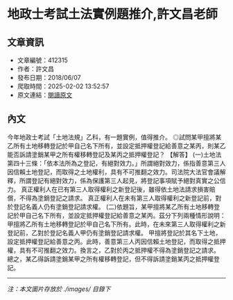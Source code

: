 # 地政士考試土法實例題推介,許文昌老師

## 文章資訊
- 文章編號：412315
- 作者：許文昌
- 發布日期：2018/06/07
- 爬取時間：2025-02-02 13:52:57
- 原文連結：[閱讀原文](https://real-estate.get.com.tw/Columns/detail.aspx?no=412315)

## 內文
今年地政士考試「土地法規」乙科，有一題實例，值得推介。
◎試問某甲擅將某乙所有土地移轉登記於甲自己名下所有，並設定抵押權登記給善意之某丙，則某乙能否訴請塗銷某甲之所有權移轉登記及某丙之抵押權登記？
【解答】
(一)土地法第四十三條：「依本法所為之登記，有絕對效力。」所謂絕對效力，係指善意第三人因信賴土地登記，而取得之土地權利，具有不可推翻之效力。司法院大法官會議解釋，所謂登記有絕對效力，係為保護第三人起見，將登記事項賦予絕對真實之公信力。
真正權利人在已有第三人取得權利之新登記後，雖得依土地法請求損害賠償，不得為塗銷登記之請求。
真正權利人在未有第三人取得權利之新登記前，對於登記名義人仍有塗銷登記請求權。
(二)依題旨，某甲擅將某乙所有土地移轉登記於甲自己名下所有，並設定抵押權登記給善意之某丙。茲分下列兩種情形說明：
甲擅將乙所有土地移轉登記於甲自己名下所有。此時，在未來第三人取得權利之新登記前，乙對於登記名義人甲仍有塗銷登記請求權。
甲擅將登記於其名下土地，設定抵押權登記給善意之丙。此時，善意第三人丙因信賴土地登記，而取得之抵押權，具有不可推翻之效力。換言之，乙對於丙之抵押權不得為塗銷登記之請求。
總之，某乙得訴請塗銷某甲之所有權移轉登記，但不得訴請塗銷某丙之抵押權登記。

---
*注：本文圖片存放於 ./images/ 目錄下*
